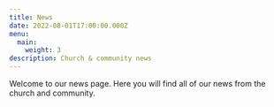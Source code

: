 ```yaml
---
title: News
date: 2022-08-01T17:00:00.000Z
menu:
  main:
    weight: 3
description: Church & community news
---
```

Welcome to our news page. Here you will find all of our news from the church and community.
